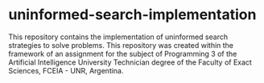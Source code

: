 # uninformed-search-implementation
This repository contains the implementation of uninformed search strategies to solve problems. This repository was created within the framework of an assignment for the subject of Programming 3 of the Artificial Intelligence University Technician degree of the Faculty of Exact Sciences, FCEIA - UNR, Argentina.
